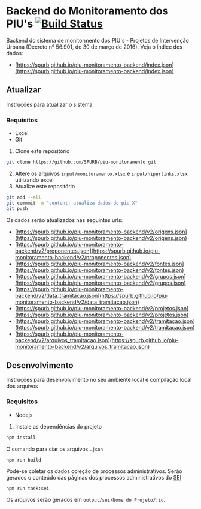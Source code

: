 # Backend do Monitoramento dos PIU's [![Build Status](https://travis-ci.org/SPURB/piu-monitoramento-backend.svg?branch=master)](https://travis-ci.org/SPURB/piu-monitoramento-backend)
Backend do sistema de monitormento dos PIU's - Projetos de Intervenção Urbana (Decreto nº 56.901, de 30 de março de 2016). Veja o índice dos dados:

- [https://spurb.github.io/piu-monitoramento-backend/index.json](https://spurb.github.io/piu-monitoramento-backend/index.json)

## Atualizar
Instruções para atualizar o sistema

### Requisitos
* Excel
* Git

1. Clone este repositório
```bash
git clone https://github.com/SPURB/piu-monitoramento.git
```
2. Altere os arquivos `input/monitoramento.xlsx` e `input/hiperlinks.xlsx` utilizando excel
3. Atualize este repositório
```bash
git add --all
git commmit -m "content: atualiza dados de piu X"
git push
```

Os dados serão atualizados nas seguintes urls:
 - [https://spurb.github.io/piu-monitoramento-backend/v2/origens.json](https://spurb.github.io/piu-monitoramento-backend/v2/origens.json)
 - [https://spurb.github.io/piu-monitoramento-backend/v2/proponentes.json](https://spurb.github.io/piu-monitoramento-backend/v2/proponentes.json)
 - [https://spurb.github.io/piu-monitoramento-backend/v2/fontes.json](https://spurb.github.io/piu-monitoramento-backend/v2/fontes.json)
 - [https://spurb.github.io/piu-monitoramento-backend/v2/grupos.json](https://spurb.github.io/piu-monitoramento-backend/v2/grupos.json)
 - [https://spurb.github.io/piu-monitoramento-backend/v2/data_tramitacao.json](https://spurb.github.io/piu-monitoramento-backend/v2/data_tramitacao.json)
 - [https://spurb.github.io/piu-monitoramento-backend/v2/projetos.json](https://spurb.github.io/piu-monitoramento-backend/v2/projetos.json)
 - [https://spurb.github.io/piu-monitoramento-backend/v2/tramitacao.json](https://spurb.github.io/piu-monitoramento-backend/v2/tramitacao.json)
 - [https://spurb.github.io/piu-monitoramento-backend/v2/arquivos_tramitacao.json](https://spurb.github.io/piu-monitoramento-backend/v2/arquivos_tramitacao.json)

## Desenvolvimento
Instruções para desenvolvimento no seu ambiente local e compilação local dos arquivos

### Requisitos
* Nodejs

1. Instale as dependências do projeto 
```bash
npm install 
```

O comando para ciar os arquivos `.json`
```
npm run build
```

Pode-se coletar os dados coleção de processos administrativos. Serão gerados o conteúdo das páginas dos processos administrativos do [SEI](https://sei.prefeitura.sp.gov.br/) 

```
npm run task:sei
```

Os arquivos serão gerados em `output/sei/Nome do Projeto/:id`.

